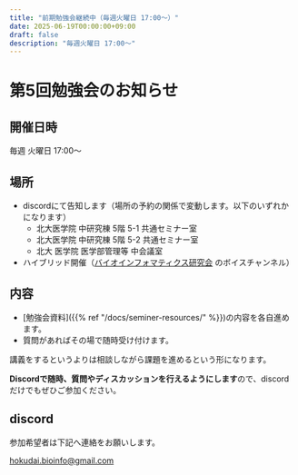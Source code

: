 ```yaml
---
title: "前期勉強会継続中（毎週火曜日 17:00～）"
date: 2025-06-19T00:00:00+09:00
draft: false
description: "毎週火曜日 17:00～"
---
```


# 第5回勉強会のお知らせ
## 開催日時
毎週 火曜日 17:00～

## 場所
- discordにて告知します（場所の予約の関係で変動します。以下のいずれかになります）
    - 北大医学院 中研究棟 5階 5-1 共通セミナー室
    - 北大医学院 中研究棟 5階 5-2 共通セミナー室
    - 北大 医学院 医学部管理等 中会議室
- ハイブリッド開催（[バイオインフォマティクス研究会](https://discord.gg/8Qr7qGGM) のボイスチャンネル）

## 内容
- [勉強会資料]({{% ref "/docs/seminer-resources/" %}})の内容を各自進めます。
- 質問があればその場で随時受け付けます。

講義をするというよりは相談しながら課題を進めるという形になります。

**Discordで随時、質問やディスカッションを行えるようにします**ので、discordだけでもぜひご参加ください。


## discord
参加希望者は下記へ連絡をお願いします。

[hokudai.bioinfo@gmail.com](mailto:hokudai.bioinfo@gmail.com)  


